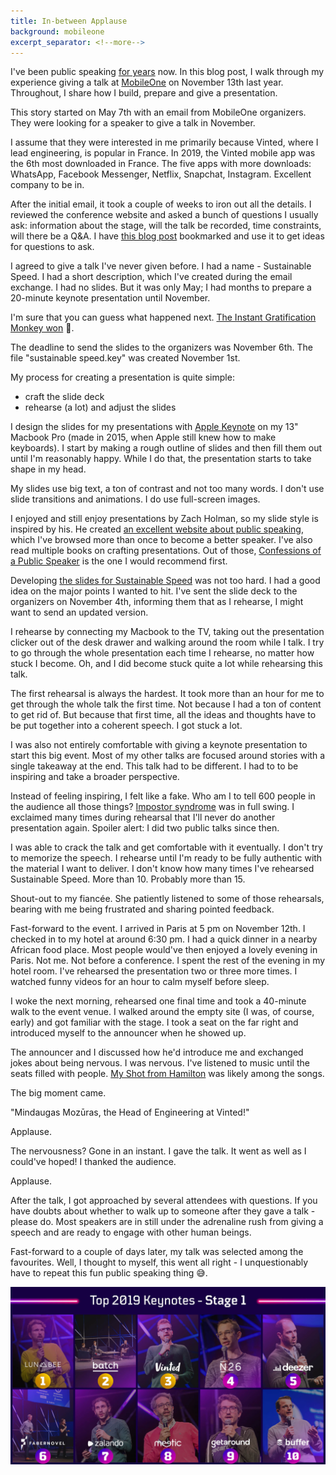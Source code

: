 ```yaml
---
title: In-between Applause
background: mobileone
excerpt_separator: <!--more-->
---
```


I've been public speaking [for years][talks] now. In this blog post, I walk through my experience giving a talk at [MobileOne][mobile] on November 13th last year. Throughout, I share how I build, prepare and give a presentation.

<!--more-->

This story started on May 7th with an email from MobileOne organizers. They were looking for a speaker to give a talk in November.

I assume that they were interested in me primarily because Vinted, where I lead engineering, is popular in France. In 2019, the Vinted mobile app was the 6th most downloaded in France. The five apps with more downloads: WhatsApp, Facebook Messenger, Netflix, Snapchat, Instagram. Excellent company to be in.

After the initial email, it took a couple of weeks to iron out all the details. I reviewed the conference website and asked a bunch of questions I usually ask: information about the stage, will the talk be recorded, time constraints, will there be a Q&A. I have [this blog post][questions] bookmarked and use it to get ideas for questions to ask.

I agreed to give a talk I've never given before. I had a name - Sustainable Speed. I had a short description, which I've created during the email exchange. I had no slides. But it was only May; I had months to prepare a 20-minute keynote presentation until November.

I'm sure that you can guess what happened next. [The Instant Gratification Monkey won][monkey] 🐒.

The deadline to send the slides to the organizers was November 6th. The file "sustainable speed.key" was created November 1st.

My process for creating a presentation is quite simple:

- craft the slide deck
- rehearse (a lot) and adjust the slides

I design the slides for my presentations with [Apple Keynote][keynote] on my 13" Macbook Pro (made in 2015, when Apple still knew how to make keyboards). I start by making a rough outline of slides and then fill them out until I'm reasonably happy. While I do that, the presentation starts to take shape in my head.

My slides use big text, a ton of contrast and not too many words. I don't use slide transitions and animations. I do use full-screen images.

I enjoyed and still enjoy presentations by Zach Holman, so my slide style is inspired by his. He created [an excellent website about public speaking][speaking], which I've browsed more than once to become a better speaker. I've also read multiple books on crafting presentations. Out of those, [Confessions of a Public Speaker][confessions] is the one I would recommend first.

Developing [the slides for Sustainable Speed][speed] was not too hard. I had a good idea on the major points I wanted to hit. I've sent the slide deck to the organizers on November 4th, informing them that as I rehearse, I might want to send an updated version.

I rehearse by connecting my Macbook to the TV, taking out the presentation clicker out of the desk drawer and walking around the room while I talk. I try to go through the whole presentation each time I rehearse, no matter how stuck I become. Oh, and I did become stuck quite a lot while rehearsing this talk.

The first rehearsal is always the hardest. It took more than an hour for me to get through the whole talk the first time. Not because I had a ton of content to get rid of. But because that first time, all the ideas and thoughts have to be put together into a coherent speech. I got stuck a lot.

I was also not entirely comfortable with giving a keynote presentation to start this big event. Most of my other talks are focused around stories with a single takeaway at the end. This talk had to be different. I had to to be inspiring and take a broader perspective.

Instead of feeling inspiring, I felt like a fake. Who am I to tell 600 people in the audience all those things? [Impostor syndrome][impostor] was in full swing. I exclaimed many times during rehearsal that I'll never do another presentation again. Spoiler alert: I did two public talks since then.

I was able to crack the talk and get comfortable with it eventually. I don't try to memorize the speech. I rehearse until I'm ready to be fully authentic with the material I want to deliver. I don't know how many times I've rehearsed Sustainable Speed. More than 10. Probably more than 15.

Shout-out to my fiancée. She patiently listened to some of those rehearsals, bearing with me being frustrated and sharing pointed feedback.

Fast-forward to the event. I arrived in Paris at 5 pm on November 12th. I checked in to my hotel at around 6:30 pm. I had a quick dinner in a nearby African food place. Most people would've then enjoyed a lovely evening in Paris. Not me. Not before a conference. I spent the rest of the evening in my hotel room. I've rehearsed the presentation two or three more times. I watched funny videos for an hour to calm myself before sleep.

I woke the next morning, rehearsed one final time and took a 40-minute walk to the event venue. I walked around the empty site (I was, of course, early) and got familiar with the stage. I took a seat on the far right and introduced myself to the announcer when he showed up.

The announcer and I discussed how he'd introduce me and exchanged jokes about being nervous. I was nervous. I've listened to music until the seats filled with people. [My Shot from Hamilton][shot] was likely among the songs.

The big moment came.

"Mindaugas Mozūras, the Head of Engineering at Vinted!"

Applause.

The nervousness? Gone in an instant. I gave the talk. It went as well as I could've hoped! I thanked the audience.

Applause.

After the talk, I got approached by several attendees with questions. If you have doubts about whether to walk up to someone after they gave a talk - please do. Most speakers are in still under the adrenaline rush from giving a speech and are ready to engage with other human beings.

Fast-forward to a couple of days later, my talk was selected among the favourites. Well, I thought to myself, this went all right - I unquestionably have to repeat this fun public speaking thing 😅.

<div>
  <a href="/assets/images/mobileone top.jpg">
    <img src="/assets/images/mobileone top.jpg" alt="Mobile One Top Presentations">
  </a>
</div>


[mobile]: //mobile.one
[questions]: //medium.com/@speakerhubHQ/35-expert-questions-to-ask-event-organizers-before-accepting-to-speak-5d7267956fcb
[monkey]: //waitbutwhy.com/2013/10/why-procrastinators-procrastinate.html
[keynote]: //www.apple.com/keynote/
[speaking]: //speaking.io
[speed]: /talk/sustainable-speed
[talks]: /talks
[impostor]: //en.wikipedia.org/wiki/Impostor_syndrome
[shot]: //www.youtube.com/watch?v=Ic7NqP_YGlg
[confessions]: //www.goodreads.com/book/show/6918930-confessions-of-a-public-speaker
